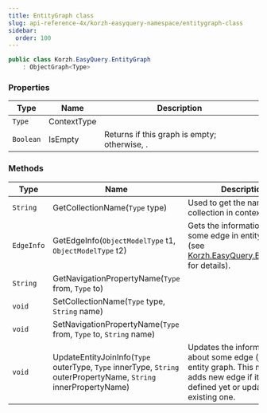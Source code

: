 ```yaml
---
title: EntityGraph class
slug: api-reference-4x/korzh-easyquery-namespace/entitygraph-class
sidebar:
  order: 100
---
```


```csharp
public class Korzh.EasyQuery.EntityGraph
    : ObjectGraph<Type>

```

### Properties

| Type | Name | Description | 
| --- | --- | --- | 
| `Type` | ContextType |  | 
| `Boolean` | IsEmpty | Returns <see langword="true" /> if this graph is empty; otherwise, <see langword="false" />. | 


### Methods

| Type | Name | Description | 
| --- | --- | --- | 
| `String` | GetCollectionName(`Type` type) | Used to get the name of the collection in context | 
| `EdgeInfo` | GetEdgeInfo(`ObjectModelType` t1, `ObjectModelType` t2) | Gets the information about some edge in entity graph (see [Korzh.EasyQuery.EntityGraph](/easyquery/docs/api-reference-4x/korzh-easyquery-namespace/entitygraph-class) for details). | 
| `String` | GetNavigationPropertyName(`Type` from, `Type` to) |  | 
| `void` | SetCollectionName(`Type` type, `String` name) |  | 
| `void` | SetNavigationPropertyName(`Type` from, `Type` to, `String` name) |  | 
| `void` | UpdateEntityJoinInfo(`Type` outerType, `Type` innerType, `String` outerPropertyName, `String` innerPropertyName) | Updates the information about some edge (join) in the entity graph.  This method adds new edge if it's not defined yet or update the existing one. |
